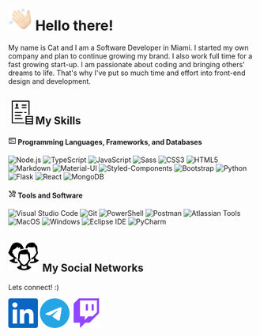 <style>
    .markdown-body h1 img {
        vertical-align: bottom;
        padding-bottom: 1px;
        height: 35px;
    }
    .markdown-body h2 img {
        vertical-align: bottom;
        height: 30px;
    }
    .markdown-body h4 img {
        vertical-align: bottom;
        padding: 0;
        padding-bottom: 2px;
    }
</style>

# ![Hello](/images/icons8-waving.png) Hello there!

My name is Cat and I am a Software Developer in Miami. I started my own company and plan to continue growing my brand. I also work full time for a fast growing start-up. I am passionate about coding and bringing others' dreams to life. That's why I've put so much time and effort into front-end design and development.

## ![Skills](/images/icons8-applicant-50.png) My Skills

#### ![languages](/images/icons8-outline-16.png) Programming Languages, Frameworks, and Databases

![Node.js](https://img.shields.io/badge/Node.js-339933?logo=Node.js&logoColor=FFFFFF&style=for-the-badge)
![TypeScript](https://img.shields.io/badge/TypeScript-3178C6?logo=TypeScript&logoColor=FFFFFF&style=for-the-badge)
![JavaScript](https://img.shields.io/badge/JavaScript-F7DF1E?logo=JavaScript&logoColor=000000&style=for-the-badge)
![Sass](https://img.shields.io/badge/Sass-CC6699?logo=Sass&logoColor=FFFFFF&style=for-the-badge)
![CSS3](https://img.shields.io/badge/CSS3-1572B6?logo=CSS3&logoColor=FFFFFF&style=for-the-badge)
![HTML5](https://img.shields.io/badge/HTML5-E34F26?logo=HTML5&logoColor=FFFFFF&style=for-the-badge)
![Markdown](https://img.shields.io/badge/Markdown-000000?logo=Markdown&logoColor=FFFFFF&style=for-the-badge)
![Material-UI](https://img.shields.io/badge/Material_UI-0081CB?logo=Material-UI&logoColor=FFFFFF&style=for-the-badge)
![Styled-Components](https://img.shields.io/badge/Styled_Components-DB7093?logo=Styled-Components&logoColor=FFFFFF&style=for-the-badge)
![Bootstrap](https://img.shields.io/badge/Bootstrap-7952B3?logo=Bootstrap&logoColor=FFFFFF&style=for-the-badge)
![Python](https://img.shields.io/badge/Python-3776AB?logo=Python&logoColor=FFFFFF&style=for-the-badge)
![Flask](https://img.shields.io/badge/Flask-000000?logo=Flask&logoColor=FFFFFF&style=for-the-badge)
![React](https://img.shields.io/badge/React-61DAFB?logo=React&logoColor=000000&style=for-the-badge)
![MongoDB](https://img.shields.io/badge/MongoDB-47A248?logo=MongoDB&logoColor=FFFFFF&style=for-the-badge)

#### ![tools](/images/icons8-maintenance-16.png) Tools and Software

![Visual Studio Code](https://img.shields.io/badge/Visual_Studio_Code-007ACC?logo=Visual-Studio-Code&logoColor=FFFFFF&style=for-the-badge)
![Git](https://img.shields.io/badge/Git-F05032?logo=Git&logoColor=FFFFFF&style=for-the-badge)
![PowerShell](https://img.shields.io/badge/PowerShell-5391FE?logo=PowerShell&logoColor=FFFFFF&style=for-the-badge)
![Postman](https://img.shields.io/badge/Postman-FF6C37?logo=Postman&logoColor=FFFFFF&style=for-the-badge)
![Atlassian Tools](https://img.shields.io/badge/Atlassian-0052CC?logo=Atlassian&logoColor=FFFFFF&style=for-the-badge)
![MacOS](https://img.shields.io/badge/MacOS-000000?logo=MacOS&logoColor=FFFFFF&style=for-the-badge)
![Windows](https://img.shields.io/badge/Windows-0078D6?logo=Windows&logoColor=FFFFFF&style=for-the-badge)
![Eclipse IDE](https://img.shields.io/badge/Eclipse_IDE-2C2255?logo=Eclipse-IDE&logoColor=FFFFFF&style=for-the-badge)
![PyCharm](https://img.shields.io/badge/PyCharm-000000?logo=PyCharm&logoColor=FFFFFF&style=for-the-badge)

## ![Social](/images/icons8-people-64.png) My Social Networks

Lets connect! :)

[![LinkedIn](/images/social/linkedin.svg)](https://www.linkedin.com/in/catdelgado9/)
[![Telegram](/images/social/telegram.svg)](https://t.me/cybercat_tech_cat)
[![Twitch](/images/social/twitch.svg)](https://www.twitch.tv/lifeingamemode)
